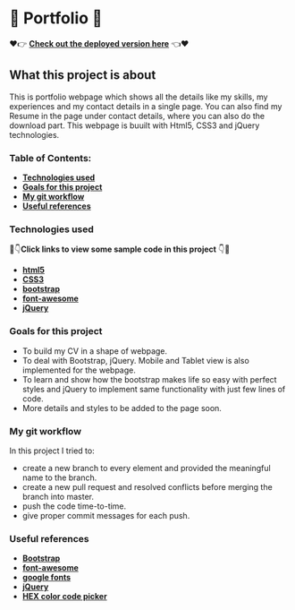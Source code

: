 # :woman: Portfolio :woman:

:heart::point_right: **[Check out the deployed version here](https://aswetha-portfolio.netlify.com/)** :point_left::heart:

## What this project is about

This is portfolio webpage which shows all the details like my skills, my experiences and my contact details in a single page. You can also find my Resume in the page under contact details, where you can also do the download part. This webpage is buuilt with Html5, CSS3 and jQuery technologies.

### Table of Contents:

* **[Technologies used](https://github.com/amuru0S/My-Portfolio#technologies-used)**
* **[Goals for this project](https://github.com/amuru0S/My-Portfolio#goals-for-this-project)**
* **[My git workflow](https://github.com/amuru0S/My-Portfolio#my-git-workflow)**
* **[Useful references](https://github.com/amuru0S/My-Portfolio#useful-references)**

### Technologies used

:eyes::point_down:**Click links to view some sample code in this project** :point_down::eyes:

* **[html5](https://github.com/amuru0S/My-Portfolio/blob/master/index.html)**
* **[CSS3](https://github.com/amuru0S/My-Portfolio/blob/master/index.html)**
* **[bootstrap](https://github.com/amuru0S/My-Portfolio/blob/master/index.html)**
* **[font-awesome](https://github.com/amuru0S/My-Portfolio/blob/master/index.html)**
* **[jQuery](https://github.com/amuru0S/My-Portfolio/blob/master/navbarToggler.js)**

### Goals for this project

* To build my CV in a shape of webpage.
* To deal with Bootstrap, jQuery. Mobile and Tablet view is also implemented for the webpage.
* To learn and show how the bootstrap makes life so easy with perfect styles and jQuery to      implement same functionality with just few lines of code.
* More details and styles to be added to the page soon.

### My git workflow

In this project I tried to:

* create a new branch to every element and provided the meaningful name to the branch.
* create a new pull request and resolved conflicts before merging the branch into master.
* push the code time-to-time.
* give proper commit messages for each push.

### Useful references

* **[Bootstrap](https://getbootstrap.com/docs/4.3/getting-started/introduction/)**
* **[font-awesome](https://fontawesome.com/icons?d=gallery)**
* **[google fonts](https://fonts.google.com/)**
* **[jQuery](https://jqueryui.com/)**
* **[HEX color code picker](https://flatuicolors.com/)**
